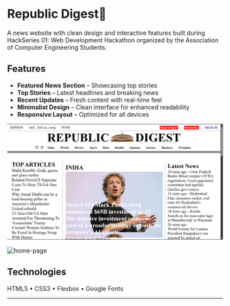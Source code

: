 # Republic Digest📰
A news website with clean design and interactive features built during HackSeries 01: Web Development Hackathon organized by the Association of Computer Engineering Students. 

## Features
- **Featured News Section** – Showcasing top stories
- **Top Stories** – Latest headlines and breaking news
- **Recent Updates** – Fresh content with real-time feel
- **Minimalist Design** – Clean interface for enhanced readability
- **Responsive Layout** – Optimized for all devices

![HERO-SECTION](RD-HEROSEC.png)

![home-page](.RD-HOMEPAGE.png)

## Technologies

HTML5 • CSS3 • Flexbox • Google Fonts

--------------------------------------
